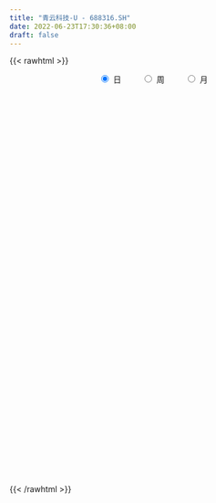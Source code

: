 ```yaml
---
title: "青云科技-U - 688316.SH"
date: 2022-06-23T17:30:36+08:00
draft: false
---
```

{{< rawhtml >}}
    <div style="text-align: center">
        <label style="padding: 1rem;"><input style="margin-right: .5rem" type="radio" name="period" value="D" checked onclick="period_change(this)">日</label>
        <label style="padding: 1rem;"><input style="margin-right: .5rem" type="radio" name="period" value="W" onclick="period_change(this)">周</label>
        <label style="padding: 1rem;"><input style="margin-right: .5rem" type="radio" name="period" value="M" onclick="period_change(this)">月</label>
    </div>
    <div id="chart" style="height: 700px;"></div> 
    <script type="text/javascript">
        const D_v = [80481.49,56565.9,36045.04,22866.08,16552.32,24010.57,13594.01,14622.25,9079.39,10886.36,11552.14,11471.11,5668.87,8391.34,4786.98,9312.57,10249.28,6644.93,3604.74,2574.23,2979.55,2696.77,5656.79,5932.17,4600.55,2957.18,3349.09,2904.74,4833.84,5752.45,3776.85,4452.3,3521.76,3132.43,2434.25,1698.04,3165.18,3163.22,2540.42,3244.18,2633.77,2602.75,2100.12,1697.72,1745.26,1755.23,1901.81,3434.77,9365.15,4650.99,9752.28,25432.29,38686.67,26172.56,27691.05,21089.48,19566.55,11708.7,18165.45,13197.01,7277.99,8652.27,7225.79,9771.0,7236.14,6697.72,9257.57,6257.43,4150.33,4175.42,10069.16,6179.6,4679.37,5948.91,4535.57,3436.94,7391.34,6516.11,3843.47,5529.78,5153.71,2866.72,3901.36,2976.06,3595.24,3131.34,2581.63,3603.25,5247.42,3733.03,3608.02,5706.5,5989.18,6581.43,8321.76,10658.14,20294.79,11093.14,7505.4,5328.59,4448.91,5255.57,5530.83,3950.39,5525.82,3982.31,5989.28,5468.11,3743.92,3030.05,2788.68,4032.16,2943.09,7968.49,16421.57,9484.23,4381.87,3575.03,5144.61,3156.26,3052.05,2417.15,5257.36,4830.65,5305.9,2895.56,3017.3,6060.37,3209.64,2201.84,5418.69,4241.17,3715.77,2678.75,3728.17,1812.35,1569.7,1334.15,1468.96,1351.89,2745.41,2700.85,3338.51,3222.84,8777.38,4712.51,3549.68,2473.99,2535.34,3384.09,8073.88,2248.93,3020.56,2890.59,2895.06,3410.84,2979.42,2024.89,1970.8,3313.97,3222.95,3840.45,5254.77,2274.21,1492.97,2156.2,4485.53,1797.39,2292.66,2776.29,2954.73,2701.21,3252.04,5156.12,2832.21,3229.59,2143.09,3856.14,2376.96,2834.09,2973.09,1427.73,1975.99,2155.24,1682.26,1391.25,1961.15,1810.81,1467.47,8072.16,9552.54,4797.35,2523.99,1622.85,2220.97,1809.25,3194.47,3002.22,2559.7,2425.41,3390.45,2538.8,2517.11,3738.52,4191.98,2432.33,10318.94,10429.53,20791.95,23760.57,21487.79,17605.6,14344.97,7238.54,6841.58,7169.76,4852.88,2081.13,4187.92,5501.61,5524.06,3106.37,3691.12,3283.22,3070.92,7175.59,13906.3,11953.93,6680.25,8500.24,6507.61,4991.65,3617.72,6618.26,4428.87,3571.62,3738.09,4909.66,8368.38,4388.94,3305.83,3054.82,6082.97,6144.12,4104.56,2354.01,2367.86,2471.43,2036.25,3126.05,4928.09,3098.41,2552.11,2883.6,2007.34,1692.0,3255.57,2343.25,3475.03,3446.44,2895.8,2419.58,1801.99,2928.85,2842.61,1623.6,1506.51,1709.7,1947.94,2918.92,2551.34,2297.66,1912.02,2175.77,1638.57,2007.12,1055.23,2056.85,3239.51,2061.19,1732.27,3593.72,1718.61,3409.94,3073.79,2105.18,998.64,2938.02,1233.11,1052.14,2296.85,2012.57,3972.71,3338.93,7399.24,8883.78,5273.82,5165.93,4174.48,3520.1,2028.19,4380.08,4163.4,4358.07,2382.9,2587.01,2519.13,1904.27,2166.16]
const D_histogram = [0.0,0.1735840456,-0.4903712924,-1.179402383,-1.4375473527,-1.3832853369,-1.3747733383,-1.6226311569,-1.6130720839,-1.4734552134,-1.4987884023,-1.6323376927,-1.6040988499,-1.3491105094,-1.0924800253,-0.6721992428,-0.3702328232,-0.2563266763,-0.2025005058,-0.108919338,0.0151328878,0.1696152148,0.3940361609,0.6477161435,0.6669206373,0.658525397,0.7102660842,0.6453961234,0.494688407,0.4373509615,0.3620493787,0.1950093326,0.00622304,-0.0012398477,-0.0229321995,0.0382671949,0.0236816935,0.1646083025,0.2101728833,0.3373267152,0.4367088759,0.4997156334,0.529099355,0.511050006,0.4317812622,0.3741103903,0.3857540129,0.515934225,0.9096072758,1.0864289151,1.9413873869,3.3291371901,4.4650584657,4.8526627204,3.9312875076,3.5058005886,2.4520052463,1.696057132,1.5033426066,0.9217467785,0.307951746,-0.2926363287,-0.553490898,-0.5768984931,-0.5989085016,-0.6755977694,-0.9041670266,-1.2713248586,-1.4281485664,-1.4537882788,-1.7505639448,-1.6878318796,-1.7393570898,-1.8762528157,-1.7099509059,-1.6149780973,-1.2188426663,-1.0424965253,-0.8780376083,-0.6676607519,-0.4239701031,-0.4092472535,-0.4421495277,-0.5538620749,-0.7072146775,-0.7244913617,-0.6475395952,-0.4738801982,-0.5462964424,-0.5892173732,-0.5609186802,-0.3701232457,-0.1561974816,-0.0394643201,0.3211130256,1.4352009325,2.1264425295,2.0967548171,1.7759913269,1.5701810677,1.2732382577,1.044158684,0.7217390796,0.2979984572,-0.1817541175,-0.552349367,-0.9238236945,-1.1804581661,-1.396194606,-1.3803524899,-1.2897979255,-1.1957038369,-1.081815084,-0.6820553193,-0.3018463033,-0.3519949328,-0.3914835945,-0.4028213412,-0.3082101621,-0.2025035811,-0.0610990223,0.0264838568,0.1541764751,0.1046817921,-0.0343691575,-0.1092273602,-0.2258314969,-0.4340878394,-0.5162139774,-0.5763437136,-0.3399758128,-0.3020800164,-0.3407411475,-0.3939509008,-0.3855836644,-0.2935086006,-0.1799282723,-0.0967034349,-0.0723850996,-0.0324912081,0.1287433323,0.2322036064,0.1901146768,0.2378990228,0.5476508031,0.5452637861,0.5662875233,0.5542813433,0.4360612229,0.2271155592,-0.3007609071,-0.5942990284,-0.713367131,-0.7822216983,-0.7472025357,-0.5380818631,-0.2991350443,-0.1037539272,0.083033276,0.3048689915,0.5306049928,0.6181074798,0.8580318901,0.8649756408,0.8805476233,0.7717072082,0.8581447713,0.860742415,0.871234153,0.8898816331,0.8634101511,0.7353266335,0.5862454736,0.5370578057,0.5007817477,0.3393416106,0.147983889,-0.1628361506,-0.4048708692,-0.4331901856,-0.4227259806,-0.3817944988,-0.3792017714,-0.3175858837,-0.2929573702,-0.2219357544,-0.2201413939,-0.2575005926,-0.2709064389,-0.0918418286,-0.1063664346,-0.1614530968,-0.2418984349,-0.2722047296,-0.3109953856,-0.2776949166,-0.2162762858,-0.1023080429,-0.0402778473,-0.0197049273,-0.0472100084,0.0256116947,0.0617139785,0.1027623436,0.1062341791,0.0889205284,0.3145545353,0.5044198109,1.1674754631,1.6621199429,1.7630276354,1.4629745962,0.7893467287,0.227789554,-0.2811921998,-0.4937727836,-0.7233711498,-0.8184869101,-0.7803402975,-0.783333011,-0.8395249249,-0.8954839983,-0.8582542994,-0.7715456635,-0.7063892676,-0.5078518433,0.0298793675,0.1667458355,0.2777377079,0.1975818546,0.1826120486,0.1271815167,0.1051664174,0.1535112608,0.1071405295,0.0201831388,-0.1253531566,-0.1918387645,-0.3924783398,-0.4577450431,-0.4783703357,-0.5422340556,-0.4926834572,-0.4552081701,-0.4019777468,-0.3062850091,-0.2074413005,-0.1285621434,-0.0488075678,-0.0491551178,-0.1117042307,-0.1529088331,-0.2318334239,-0.2525150468,-0.2388604677,-0.2306594256,-0.1185670723,-0.0822569332,-0.0817598656,-0.1373728092,-0.1611083341,-0.2104773278,-0.2039220817,-0.2349455993,-0.1182441563,-0.0283951916,-0.0072472242,-0.0493971035,-0.0925226262,-0.2646142852,-0.430695608,-0.4161195896,-0.4508617706,-0.3030685053,-0.1410961604,0.0286140286,0.1412437818,0.2539901207,0.3258587507,0.3809975636,0.3970027243,0.4869295356,0.5273821765,0.5768987722,0.6709437033,0.7168776716,0.7445691928,0.5911139398,0.5063150834,0.4199767801,0.2992281207,0.2474370526,0.3329157168,0.4130388288,0.6978145965,0.9399050606,0.9502315494,0.9223521486,0.7550134987,0.6241021581,0.4908304044,0.2987673259,0.2464445762,0.2858040351,0.2541926354,0.1919393746,0.0877792736,-0.00611639,-0.0535426815]
const D_fast = [0.0,0.216980057,-0.5695681042,-1.5534497905,-2.1709815984,-2.4625409168,-2.7977222528,-3.4512378606,-3.8449468086,-4.0736937415,-4.4737240309,-5.0153577445,-5.3881436141,-5.470432901,-5.4869224232,-5.2346914515,-5.0252832377,-4.9754587598,-4.9722577158,-4.9059063825,-4.7780709347,-4.581184804,-4.2582548177,-3.8426457993,-3.6567111461,-3.5004750372,-3.2711678289,-3.1746887589,-3.2017243735,-3.1497240786,-3.1345133168,-3.2528010297,-3.4400315623,-3.4478044119,-3.4752298136,-3.4044636204,-3.4131286985,-3.2310500138,-3.1329422123,-2.9214567015,-2.7128973219,-2.5249616561,-2.3633030956,-2.2535899432,-2.2249133714,-2.1890566457,-2.0809745199,-1.8218107516,-1.2007358818,-0.7523070137,0.5879983048,2.8080324056,5.0602182975,6.6609882323,6.7224348965,7.1733981246,6.732604094,6.4006702626,6.5837913889,6.2326322554,5.6958251594,5.0220780026,4.6228507087,4.4552184903,4.2834813564,4.0378926463,3.5832816324,2.8982925858,2.3844317364,1.9953449542,1.2609283021,0.9017023974,0.4153379148,-0.190621015,-0.4518068317,-0.7605785475,-0.669153783,-0.7534317734,-0.8084822585,-0.76502059,-0.627322467,-0.7149114308,-0.8583510869,-1.1085291528,-1.4386854248,-1.6370849494,-1.7220180817,-1.6668287343,-1.8758190891,-2.0660443632,-2.1779753402,-2.0797107172,-1.9048343234,-1.797967242,-1.3571116399,0.1157765002,1.3386287295,1.8331297214,1.956364063,2.1430990706,2.1644658251,2.1964259224,2.0544410879,1.7052000798,1.1800089757,0.6713263844,0.0688961333,-0.4828528797,-1.0476379711,-1.3768839775,-1.6087788945,-1.8136107651,-1.9701757832,-1.7409298483,-1.4361824081,-1.5743297709,-1.7116893312,-1.8237324131,-1.8061737746,-1.7510930889,-1.6249632857,-1.5307594423,-1.3645227053,-1.3878469403,-1.5354901793,-1.637655222,-1.810717233,-2.1274955352,-2.3386751676,-2.5428908322,-2.3915168846,-2.4291410923,-2.5529875103,-2.7046849887,-2.7927136685,-2.7740157548,-2.7054174947,-2.646368516,-2.6401464556,-2.6083753661,-2.4149549926,-2.2534438169,-2.2480040773,-2.1407449756,-1.6940804945,-1.5601515649,-1.397555947,-1.2709917911,-1.2801966058,-1.4323633797,-2.0354300728,-2.4775429512,-2.7749528366,-3.0393628284,-3.1911442997,-3.1165440929,-2.9523810353,-2.7829383999,-2.5753928777,-2.2773399143,-1.9189526648,-1.6769233079,-1.2224909251,-0.9993032642,-0.7635943758,-0.6795079889,-0.3785342329,-0.1607509856,0.0675492907,0.3086671791,0.4980482348,0.5537963756,0.5512765841,0.6363533677,0.7252727466,0.6486680121,0.4943062628,0.1427771855,-0.2004752503,-0.3370921132,-0.4323094033,-0.4868265462,-0.5790342617,-0.5968148449,-0.6454256739,-0.6298879967,-0.6831289847,-0.7848633316,-0.8659957876,-0.7098916345,-0.7510078492,-0.8464577855,-0.9873777323,-1.0857352094,-1.2022747118,-1.238397972,-1.2310484126,-1.1426571805,-1.0906964467,-1.0750497585,-1.1143573417,-1.0351327149,-0.9836019365,-0.9168629855,-0.8868326052,-0.8819161238,-0.577643483,-0.2616732547,0.6932512632,1.6034257287,2.1450903301,2.21078094,1.7344897547,1.2298799684,0.6506001647,0.314576385,-0.0958647687,-0.3956022565,-0.5525407183,-0.7513666845,-1.0174398297,-1.2972699027,-1.4746037786,-1.5807815586,-1.6922224795,-1.6206480161,-1.0754469634,-0.8968940365,-0.7164677372,-0.7472281268,-0.7165449206,-0.7401800734,-0.7359035683,-0.6491809097,-0.6687665087,-0.7506781146,-0.9275526992,-1.0419979982,-1.3407571584,-1.5204601226,-1.6606779991,-1.8601002329,-1.9337204988,-2.0100472542,-2.0573112676,-2.0381897822,-1.9912063987,-1.9444677775,-1.8769150938,-1.8895514232,-1.9800265939,-2.0594584046,-2.1963413514,-2.2801517359,-2.3262122737,-2.375676088,-2.2932255028,-2.277479597,-2.2974224958,-2.3873786417,-2.4513912501,-2.5533795758,-2.59780485,-2.6875647675,-2.6004243635,-2.5176741968,-2.4983380354,-2.5528371906,-2.6190933699,-2.8573386001,-3.1310938249,-3.2205477039,-3.3680053276,-3.2959791886,-3.1692808838,-2.9924171876,-2.844476489,-2.6682326199,-2.5148993023,-2.3645110984,-2.2492552566,-2.0375960614,-1.8652978765,-1.6715565877,-1.4097757308,-1.1846223445,-0.9707885252,-0.9764652932,-0.9346853788,-0.9160294871,-0.9619711162,-0.9519029212,-0.7831953278,-0.5998125086,-0.1405830918,0.3364836375,0.5843680136,0.78707665,0.8084913748,0.8336055737,0.823041421,0.7056701741,0.7149585684,0.8257690361,0.8577057953,0.8434373781,0.7612220955,0.6657973344,0.6049853726]
const D_slow = [0.0,0.0433960114,-0.0791968117,-0.3740474075,-0.7334342456,-1.0792555799,-1.4229489145,-1.8286067037,-2.2318747247,-2.600238528,-2.9749356286,-3.3830200518,-3.7840447642,-4.1213223916,-4.3944423979,-4.5624922086,-4.6550504145,-4.7191320835,-4.76975721,-4.7969870445,-4.7932038225,-4.7508000188,-4.6522909786,-4.4903619427,-4.3236317834,-4.1590004342,-3.9814339131,-3.8200848823,-3.6964127805,-3.5870750401,-3.4965626955,-3.4478103623,-3.4462546023,-3.4465645642,-3.4522976141,-3.4427308153,-3.436810392,-3.3956583163,-3.3431150955,-3.2587834167,-3.1496061978,-3.0246772894,-2.8924024507,-2.7646399492,-2.6566946336,-2.563167036,-2.4667285328,-2.3377449765,-2.1103431576,-1.8387359288,-1.3533890821,-0.5211047846,0.5951598319,1.808325512,2.7911473889,3.667597536,4.2805988476,4.7046131306,5.0804487822,5.3108854769,5.3878734134,5.3147143312,5.1763416067,5.0321169834,4.882389858,4.7134904157,4.487448659,4.1696174444,3.8125803028,3.4491332331,3.0114922469,2.589534277,2.1546950045,1.6856318006,1.2581440742,0.8543995498,0.5496888833,0.2890647519,0.0695553498,-0.0973598381,-0.2033523639,-0.3056641773,-0.4162015592,-0.5546670779,-0.7314707473,-0.9125935877,-1.0744784865,-1.1929485361,-1.3295226467,-1.47682699,-1.61705666,-1.7095874715,-1.7486368418,-1.7585029219,-1.6782246655,-1.3194244323,-0.7878138,-0.2636250957,0.180372736,0.572918003,0.8912275674,1.1522672384,1.3327020083,1.4072016226,1.3617630932,1.2236757515,0.9927198278,0.6976052863,0.3485566348,0.0034685124,-0.318980969,-0.6179069282,-0.8883606992,-1.058874529,-1.1343361048,-1.222334838,-1.3202057367,-1.420911072,-1.4979636125,-1.5485895078,-1.5638642634,-1.5572432992,-1.5186991804,-1.4925287324,-1.5011210217,-1.5284278618,-1.584885736,-1.6934076959,-1.8224611902,-1.9665471186,-2.0515410718,-2.1270610759,-2.2122463628,-2.310734088,-2.4071300041,-2.4805071542,-2.5254892223,-2.549665081,-2.567761356,-2.575884158,-2.5436983249,-2.4856474233,-2.4381187541,-2.3786439984,-2.2417312976,-2.1054153511,-1.9638434703,-1.8252731344,-1.7162578287,-1.6594789389,-1.7346691657,-1.8832439228,-2.0615857056,-2.2571411301,-2.4439417641,-2.5784622298,-2.6532459909,-2.6791844727,-2.6584261537,-2.5822089058,-2.4495576576,-2.2950307877,-2.0805228152,-1.864278905,-1.6441419991,-1.4512151971,-1.2366790043,-1.0214934005,-0.8036848623,-0.581214454,-0.3653619162,-0.1815302579,-0.0349688895,0.099295562,0.2244909989,0.3093264015,0.3463223738,0.3056133361,0.2043956188,0.0960980724,-0.0095834227,-0.1050320474,-0.1998324903,-0.2792289612,-0.3524683037,-0.4079522423,-0.4629875908,-0.527362739,-0.5950893487,-0.6180498058,-0.6446414145,-0.6850046887,-0.7454792974,-0.8135304798,-0.8912793262,-0.9607030554,-1.0147721268,-1.0403491376,-1.0504185994,-1.0553448312,-1.0671473333,-1.0607444096,-1.045315915,-1.0196253291,-0.9930667843,-0.9708366522,-0.8921980184,-0.7660930656,-0.4742241999,-0.0586942142,0.3820626947,0.7478063437,0.9451430259,1.0020904144,0.9317923645,0.8083491686,0.6275063811,0.4228846536,0.2277995792,0.0319663265,-0.1779149048,-0.4017859043,-0.6163494792,-0.8092358951,-0.985833212,-1.1127961728,-1.1053263309,-1.063639872,-0.9942054451,-0.9448099814,-0.8991569693,-0.8673615901,-0.8410699857,-0.8026921705,-0.7759070382,-0.7708612535,-0.8021995426,-0.8501592337,-0.9482788187,-1.0627150794,-1.1823076634,-1.3178661773,-1.4410370416,-1.5548390841,-1.6553335208,-1.7319047731,-1.7837650982,-1.8159056341,-1.828107526,-1.8403963055,-1.8683223631,-1.9065495714,-1.9645079274,-2.0276366891,-2.087351806,-2.1450166624,-2.1746584305,-2.1952226638,-2.2156626302,-2.2500058325,-2.290282916,-2.342902248,-2.3938827684,-2.4526191682,-2.4821802073,-2.4892790052,-2.4910908112,-2.5034400871,-2.5265707436,-2.5927243149,-2.7003982169,-2.8044281143,-2.917143557,-2.9929106833,-3.0281847234,-3.0210312162,-2.9857202708,-2.9222227406,-2.8407580529,-2.745508662,-2.646257981,-2.5245255971,-2.3926800529,-2.2484553599,-2.0807194341,-1.9015000162,-1.715357718,-1.567579233,-1.4410004622,-1.3360062671,-1.261199237,-1.1993399738,-1.1161110446,-1.0128513374,-0.8383976883,-0.6034214231,-0.3658635358,-0.1352754986,0.053477876,0.2095034156,0.3322110167,0.4069028482,0.4685139922,0.539965001,0.6035131598,0.6514980035,0.6734428219,0.6719137244,0.658528054]
const D_data = [['2021-03-16', 76.0, 82.13, 76.0, 98.0],['2021-03-17', 76.5, 84.85, 75.79, 88.5],['2021-03-18', 83.4, 72.89, 72.23, 83.96],['2021-03-19', 70.01, 68.2, 68.08, 72.59],['2021-03-22', 68.99, 69.9, 68.0, 71.8],['2021-03-23', 69.33, 72.0, 66.0, 74.0],['2021-03-24', 69.9, 70.31, 69.18, 74.6],['2021-03-25', 69.66, 65.01, 65.01, 71.65],['2021-03-26', 64.88, 66.0, 63.71, 67.4],['2021-03-29', 65.8, 66.45, 65.03, 68.8],['2021-03-30', 66.0, 63.1, 63.01, 66.94],['2021-03-31', 63.5, 59.6, 59.56, 63.73],['2021-04-01', 59.6, 59.53, 59.08, 60.37],['2021-04-02', 59.28, 61.39, 59.08, 62.28],['2021-04-06', 61.7, 61.21, 60.5, 62.78],['2021-04-07', 61.91, 63.75, 59.76, 65.0],['2021-04-08', 63.18, 63.15, 63.0, 66.66],['2021-04-09', 63.1, 61.0, 60.8, 63.14],['2021-04-12', 61.4, 59.84, 59.55, 61.75],['2021-04-13', 59.18, 59.93, 59.18, 60.64],['2021-04-14', 59.91, 60.18, 59.41, 60.69],['2021-04-15', 59.33, 60.71, 59.33, 60.89],['2021-04-16', 60.26, 62.17, 59.59, 62.56],['2021-04-19', 62.15, 63.6, 61.4, 64.63],['2021-04-20', 63.5, 61.3, 61.3, 64.28],['2021-04-21', 61.31, 60.91, 60.31, 62.29],['2021-04-22', 60.4, 61.75, 60.33, 62.56],['2021-04-23', 61.2, 60.24, 60.2, 62.0],['2021-04-26', 60.28, 58.5, 58.05, 60.59],['2021-04-27', 58.05, 58.96, 55.88, 59.2],['2021-04-28', 60.6, 58.19, 57.65, 60.64],['2021-04-29', 57.98, 56.11, 56.0, 57.98],['2021-04-30', 56.49, 54.46, 54.21, 56.49],['2021-05-06', 55.1, 55.71, 54.05, 55.75],['2021-05-07', 55.79, 54.95, 54.7, 56.01],['2021-05-10', 54.55, 55.61, 54.5, 55.9],['2021-05-11', 55.35, 54.32, 53.0, 55.43],['2021-05-12', 54.38, 56.2, 53.16, 56.89],['2021-05-13', 55.8, 55.18, 55.0, 56.17],['2021-05-14', 55.59, 56.42, 55.59, 57.16],['2021-05-17', 56.42, 56.54, 56.0, 57.1],['2021-05-18', 56.03, 56.46, 55.16, 57.5],['2021-05-19', 56.0, 56.28, 55.15, 56.97],['2021-05-20', 56.3, 55.73, 55.6, 56.65],['2021-05-21', 55.88, 54.69, 54.59, 55.88],['2021-05-24', 54.5, 54.54, 54.3, 55.07],['2021-05-25', 54.57, 55.23, 54.36, 55.45],['2021-05-26', 55.0, 57.12, 55.0, 57.59],['2021-05-27', 57.4, 62.1, 57.2, 62.8],['2021-05-28', 62.01, 61.45, 60.06, 62.46],['2021-05-31', 64.0, 73.74, 63.85, 73.74],['2021-06-01', 87.8, 88.49, 78.4, 88.49],['2021-06-02', 90.0, 95.32, 88.49, 106.19],['2021-06-03', 93.11, 93.99, 89.2, 98.0],['2021-06-04', 92.29, 79.99, 78.1, 94.28],['2021-06-07', 81.03, 86.0, 77.14, 87.84],['2021-06-08', 86.0, 77.07, 76.1, 86.58],['2021-06-09', 77.29, 78.2, 76.23, 80.8],['2021-06-10', 77.5, 84.67, 76.8, 85.67],['2021-06-11', 85.0, 79.41, 78.1, 85.85],['2021-06-15', 79.5, 77.02, 76.3, 80.49],['2021-06-16', 77.47, 74.66, 73.08, 80.1],['2021-06-17', 74.3, 76.99, 73.2, 78.76],['2021-06-18', 78.0, 79.47, 76.16, 82.86],['2021-06-21', 79.1, 79.6, 76.29, 80.99],['2021-06-22', 80.0, 78.82, 76.79, 81.26],['2021-06-23', 78.82, 76.11, 74.03, 79.99],['2021-06-24', 76.12, 72.5, 72.5, 77.49],['2021-06-25', 72.47, 73.2, 72.01, 73.88],['2021-06-28', 73.19, 73.71, 71.35, 73.91],['2021-06-29', 73.71, 68.61, 68.12, 73.83],['2021-06-30', 68.88, 71.5, 68.87, 71.8],['2021-07-01', 72.58, 69.06, 68.21, 72.58],['2021-07-02', 67.99, 66.3, 65.79, 68.51],['2021-07-05', 66.68, 68.95, 66.49, 69.45],['2021-07-06', 68.3, 67.58, 66.66, 68.95],['2021-07-07', 69.78, 71.65, 67.62, 72.7],['2021-07-08', 73.72, 69.6, 68.5, 74.0],['2021-07-09', 69.55, 69.63, 67.32, 70.7],['2021-07-12', 70.99, 70.6, 69.99, 72.75],['2021-07-13', 70.58, 71.79, 70.55, 74.03],['2021-07-14', 72.3, 69.25, 69.1, 72.5],['2021-07-15', 69.0, 68.21, 67.01, 70.42],['2021-07-16', 68.98, 66.36, 66.26, 69.19],['2021-07-19', 66.34, 64.52, 63.88, 66.34],['2021-07-20', 64.89, 65.07, 63.53, 66.49],['2021-07-21', 64.96, 65.72, 64.53, 66.58],['2021-07-22', 65.72, 67.0, 64.15, 67.45],['2021-07-23', 68.19, 63.6, 63.0, 68.19],['2021-07-26', 63.86, 63.0, 60.35, 63.86],['2021-07-27', 63.07, 63.17, 62.51, 65.16],['2021-07-28', 64.48, 65.19, 64.1, 68.0],['2021-07-29', 64.97, 66.12, 64.3, 67.88],['2021-07-30', 67.0, 65.47, 63.03, 67.0],['2021-08-02', 66.74, 69.69, 65.47, 70.8],['2021-08-03', 71.91, 83.63, 70.0, 83.63],['2021-08-04', 87.0, 84.51, 80.52, 89.71],['2021-08-05', 86.93, 78.89, 77.0, 86.93],['2021-08-06', 78.5, 75.84, 74.0, 78.5],['2021-08-09', 75.0, 77.25, 74.36, 78.93],['2021-08-10', 76.99, 75.99, 75.1, 78.0],['2021-08-11', 76.0, 76.49, 72.18, 76.49],['2021-08-12', 76.18, 74.71, 73.61, 77.98],['2021-08-13', 74.73, 72.02, 71.49, 75.81],['2021-08-16', 72.95, 69.11, 68.19, 72.95],['2021-08-17', 68.5, 68.06, 67.0, 70.4],['2021-08-18', 66.01, 65.6, 64.53, 67.97],['2021-08-19', 65.98, 64.61, 63.65, 67.87],['2021-08-20', 64.61, 62.88, 62.61, 64.99],['2021-08-23', 63.05, 64.15, 63.05, 65.15],['2021-08-24', 63.27, 64.28, 63.27, 64.87],['2021-08-25', 65.48, 63.76, 62.1, 65.6],['2021-08-26', 62.65, 63.55, 62.0, 64.5],['2021-08-27', 63.16, 67.68, 63.03, 69.1],['2021-08-30', 71.0, 69.0, 68.1, 81.18],['2021-08-31', 71.5, 64.07, 63.9, 71.5],['2021-09-01', 63.05, 63.48, 63.05, 65.08],['2021-09-02', 63.99, 63.18, 62.35, 63.99],['2021-09-03', 63.49, 64.24, 63.03, 66.66],['2021-09-06', 63.92, 64.5, 63.52, 65.95],['2021-09-07', 63.66, 65.29, 63.51, 65.94],['2021-09-08', 64.5, 65.0, 64.24, 65.53],['2021-09-09', 64.92, 65.94, 63.19, 66.6],['2021-09-10', 66.33, 63.82, 63.5, 66.33],['2021-09-13', 63.55, 62.0, 61.4, 63.95],['2021-09-14', 62.33, 61.95, 61.69, 63.18],['2021-09-15', 61.8, 60.55, 60.0, 61.98],['2021-09-16', 59.81, 58.02, 58.0, 61.5],['2021-09-17', 58.02, 58.18, 57.0, 59.0],['2021-09-22', 57.74, 57.36, 57.0, 58.61],['2021-09-23', 57.7, 60.9, 57.35, 62.4],['2021-09-24', 61.96, 58.6, 58.41, 61.96],['2021-09-27', 59.01, 57.07, 56.54, 60.31],['2021-09-28', 57.18, 56.02, 55.3, 57.18],['2021-09-29', 55.99, 56.02, 55.01, 58.0],['2021-09-30', 55.59, 56.72, 55.59, 56.72],['2021-10-08', 57.44, 57.0, 55.96, 57.72],['2021-10-11', 57.6, 56.68, 56.55, 57.6],['2021-10-12', 57.33, 55.8, 55.5, 57.33],['2021-10-13', 56.46, 55.76, 55.06, 56.46],['2021-10-14', 55.88, 57.5, 55.15, 58.71],['2021-10-15', 57.3, 57.28, 56.29, 58.21],['2021-10-18', 57.01, 55.44, 55.4, 57.4],['2021-10-19', 56.09, 56.41, 55.99, 57.47],['2021-10-20', 59.0, 60.65, 58.1, 61.89],['2021-10-21', 60.0, 57.7, 57.6, 60.0],['2021-10-22', 57.63, 58.2, 57.05, 59.3],['2021-10-25', 58.2, 57.99, 57.3, 58.66],['2021-10-26', 58.3, 56.45, 56.06, 58.3],['2021-10-27', 56.0, 54.45, 54.01, 56.85],['2021-10-28', 53.0, 48.18, 47.74, 53.11],['2021-10-29', 48.2, 48.27, 47.8, 48.9],['2021-11-01', 49.35, 48.53, 47.3, 49.7],['2021-11-02', 49.03, 47.74, 47.52, 49.91],['2021-11-03', 48.13, 48.0, 47.51, 48.64],['2021-11-04', 48.64, 49.97, 48.63, 50.59],['2021-11-05', 50.05, 50.85, 49.88, 51.37],['2021-11-08', 50.38, 50.94, 49.43, 51.0],['2021-11-09', 50.66, 51.48, 50.66, 52.09],['2021-11-10', 51.35, 52.81, 51.35, 52.95],['2021-11-11', 52.78, 54.05, 52.0, 54.69],['2021-11-12', 55.0, 53.29, 53.0, 55.77],['2021-11-15', 53.32, 56.37, 53.31, 57.27],['2021-11-16', 56.65, 54.53, 54.33, 56.65],['2021-11-17', 55.17, 55.15, 54.47, 55.89],['2021-11-18', 54.5, 53.78, 53.71, 56.0],['2021-11-19', 53.78, 56.63, 53.38, 57.58],['2021-11-22', 56.84, 56.35, 55.22, 56.84],['2021-11-23', 56.25, 57.05, 56.0, 58.32],['2021-11-24', 56.86, 57.84, 56.1, 58.5],['2021-11-25', 59.56, 57.89, 57.33, 59.56],['2021-11-26', 58.49, 56.8, 56.3, 58.49],['2021-11-29', 55.01, 56.3, 53.12, 56.77],['2021-11-30', 56.06, 57.47, 56.06, 59.33],['2021-12-01', 58.14, 57.84, 57.4, 60.79],['2021-12-02', 57.71, 56.11, 55.8, 58.3],['2021-12-03', 55.05, 55.02, 55.0, 57.07],['2021-12-06', 55.98, 52.2, 52.11, 55.98],['2021-12-07', 52.98, 51.37, 51.03, 53.42],['2021-12-08', 52.0, 53.0, 51.11, 53.01],['2021-12-09', 52.99, 53.1, 52.01, 53.55],['2021-12-10', 53.09, 53.29, 52.39, 53.29],['2021-12-13', 53.3, 52.6, 52.08, 53.98],['2021-12-14', 52.6, 53.2, 52.29, 53.85],['2021-12-15', 53.5, 52.68, 52.38, 53.66],['2021-12-16', 52.98, 53.26, 52.45, 53.5],['2021-12-17', 53.3, 52.35, 52.0, 53.3],['2021-12-20', 52.8, 51.5, 51.05, 53.4],['2021-12-21', 51.99, 51.37, 51.34, 52.06],['2021-12-22', 51.55, 54.0, 51.4, 59.5],['2021-12-23', 53.99, 51.85, 51.29, 56.39],['2021-12-24', 51.01, 50.95, 50.2, 52.17],['2021-12-27', 51.49, 50.0, 49.91, 51.5],['2021-12-28', 49.91, 50.01, 49.64, 51.0],['2021-12-29', 50.01, 49.36, 49.18, 50.26],['2021-12-30', 49.45, 49.88, 49.16, 50.56],['2021-12-31', 49.92, 50.15, 49.68, 50.76],['2022-01-04', 50.4, 51.01, 50.12, 51.79],['2022-01-05', 51.25, 50.63, 50.2, 52.28],['2022-01-06', 50.31, 50.16, 49.9, 50.75],['2022-01-07', 50.45, 49.36, 49.31, 51.99],['2022-01-10', 49.87, 50.58, 48.23, 51.29],['2022-01-11', 50.65, 50.3, 49.9, 51.57],['2022-01-12', 50.48, 50.49, 49.98, 51.84],['2022-01-13', 51.19, 50.08, 49.7, 51.36],['2022-01-14', 50.08, 49.72, 49.51, 50.44],['2022-01-17', 50.0, 53.36, 49.85, 54.28],['2022-01-18', 55.0, 54.25, 53.0, 56.86],['2022-01-19', 54.25, 63.08, 53.52, 64.6],['2022-01-20', 62.9, 65.21, 57.6, 66.98],['2022-01-21', 64.01, 63.29, 62.47, 70.8],['2022-01-24', 61.35, 59.1, 57.2, 66.8],['2022-01-25', 59.67, 52.8, 52.8, 59.67],['2022-01-26', 51.26, 51.4, 50.89, 53.54],['2022-01-27', 51.05, 49.27, 49.16, 51.48],['2022-01-28', 49.97, 50.84, 49.61, 51.66],['2022-02-07', 52.02, 49.04, 48.87, 52.02],['2022-02-08', 49.28, 49.3, 48.5, 49.69],['2022-02-09', 49.39, 50.22, 49.02, 50.9],['2022-02-10', 50.22, 49.19, 49.03, 50.5],['2022-02-11', 49.49, 47.7, 47.35, 49.99],['2022-02-14', 47.01, 46.66, 46.6, 47.96],['2022-02-15', 46.87, 47.0, 46.02, 47.41],['2022-02-16', 47.37, 47.2, 47.02, 47.87],['2022-02-17', 47.39, 46.62, 46.6, 47.8],['2022-02-18', 46.99, 48.37, 46.99, 49.58],['2022-02-21', 50.18, 54.27, 50.0, 55.66],['2022-02-22', 53.25, 51.0, 50.03, 53.4],['2022-02-23', 50.98, 51.38, 49.81, 51.51],['2022-02-24', 50.99, 49.12, 48.01, 51.29],['2022-02-25', 49.98, 49.7, 49.39, 51.17],['2022-02-28', 48.49, 49.0, 47.26, 49.35],['2022-03-01', 48.99, 49.18, 48.5, 49.5],['2022-03-02', 49.19, 50.12, 48.73, 51.42],['2022-03-03', 50.2, 48.93, 48.88, 50.84],['2022-03-04', 48.33, 48.0, 47.6, 48.89],['2022-03-07', 48.0, 46.48, 46.14, 48.0],['2022-03-08', 47.44, 46.65, 46.15, 47.87],['2022-03-09', 46.35, 43.88, 42.23, 46.66],['2022-03-10', 45.26, 44.37, 43.76, 45.92],['2022-03-11', 43.55, 44.16, 42.64, 45.19],['2022-03-14', 44.2, 42.8, 42.66, 44.2],['2022-03-15', 42.5, 43.57, 41.34, 44.2],['2022-03-16', 44.41, 43.06, 42.3, 44.41],['2022-03-17', 43.0, 42.93, 42.84, 44.25],['2022-03-18', 42.52, 43.34, 42.0, 43.55],['2022-03-21', 43.41, 43.45, 42.8, 44.27],['2022-03-22', 43.88, 43.29, 42.31, 43.88],['2022-03-23', 43.16, 43.4, 42.7, 43.79],['2022-03-24', 43.41, 42.31, 42.31, 43.41],['2022-03-25', 42.44, 41.03, 40.9, 43.0],['2022-03-28', 40.97, 40.64, 39.12, 41.12],['2022-03-29', 40.77, 39.41, 39.4, 40.94],['2022-03-30', 40.02, 39.39, 38.88, 40.02],['2022-03-31', 39.28, 39.31, 39.14, 39.88],['2022-04-01', 39.22, 38.81, 38.54, 39.22],['2022-04-06', 38.8, 39.99, 38.8, 41.48],['2022-04-07', 40.02, 39.05, 38.9, 40.67],['2022-04-08', 39.1, 38.32, 37.6, 39.1],['2022-04-11', 37.66, 37.06, 36.61, 37.66],['2022-04-12', 37.08, 36.8, 36.0, 37.08],['2022-04-13', 36.8, 35.8, 35.66, 36.87],['2022-04-14', 35.95, 35.88, 35.49, 36.33],['2022-04-15', 35.7, 34.82, 34.48, 35.7],['2022-04-18', 34.5, 36.41, 34.1, 38.05],['2022-04-19', 36.41, 36.22, 35.91, 36.99],['2022-04-20', 36.24, 35.29, 35.2, 37.03],['2022-04-21', 35.07, 34.06, 33.41, 35.55],['2022-04-22', 33.99, 33.4, 33.4, 34.37],['2022-04-25', 33.4, 30.69, 30.39, 33.4],['2022-04-26', 32.0, 29.19, 29.14, 32.02],['2022-04-27', 28.0, 30.31, 28.0, 30.5],['2022-04-28', 30.15, 28.88, 28.88, 30.93],['2022-04-29', 29.0, 30.75, 28.9, 31.73],['2022-05-05', 30.92, 31.16, 30.12, 31.49],['2022-05-06', 30.03, 31.68, 30.01, 32.48],['2022-05-09', 31.5, 31.37, 31.03, 31.95],['2022-05-10', 31.47, 31.72, 30.6, 32.47],['2022-05-11', 32.5, 31.53, 31.25, 33.45],['2022-05-12', 31.76, 31.55, 31.1, 32.02],['2022-05-13', 31.42, 31.18, 30.81, 31.95],['2022-05-16', 31.85, 32.38, 31.35, 33.24],['2022-05-17', 32.3, 32.17, 31.5, 33.0],['2022-05-18', 32.54, 32.64, 32.3, 33.4],['2022-05-19', 32.1, 33.78, 31.74, 34.37],['2022-05-20', 33.73, 33.83, 33.24, 34.25],['2022-05-23', 34.1, 34.13, 33.66, 34.6],['2022-05-24', 34.13, 31.82, 31.82, 34.14],['2022-05-25', 32.31, 32.26, 31.81, 32.45],['2022-05-26', 32.0, 31.95, 31.21, 32.49],['2022-05-27', 31.95, 31.06, 30.99, 32.8],['2022-05-30', 31.01, 31.5, 30.63, 32.65],['2022-05-31', 31.7, 33.38, 31.0, 34.34],['2022-06-01', 33.73, 33.91, 33.42, 34.56],['2022-06-02', 34.08, 37.78, 33.39, 38.27],['2022-06-06', 37.78, 39.23, 37.16, 41.74],['2022-06-07', 38.63, 37.7, 37.5, 38.82],['2022-06-08', 37.13, 37.89, 37.13, 39.88],['2022-06-09', 37.51, 36.28, 36.03, 37.51],['2022-06-10', 35.92, 36.5, 35.92, 37.5],['2022-06-13', 36.3, 36.24, 35.7, 36.94],['2022-06-14', 36.36, 34.99, 34.0, 36.36],['2022-06-15', 35.89, 36.36, 35.01, 37.9],['2022-06-16', 36.38, 37.76, 36.0, 38.28],['2022-06-17', 37.32, 37.19, 36.85, 38.25],['2022-06-20', 37.69, 36.82, 36.11, 37.7],['2022-06-21', 36.36, 36.05, 35.68, 36.75],['2022-06-22', 36.13, 35.77, 35.61, 36.88],['2022-06-23', 36.35, 36.04, 35.16, 36.58]]
const W_v = [195958.51,77858.54,47969.82,30993.76,17512.08,19743.73,22337.2,5566.68,13811.04,10779.62,21107.95,127734.85,83727.19,32927.05,33599.19,31052.46,25723.43,20427.63,18158.88,25618.16,57873.23,24514.29,24709.44,20762.47,39007.31,18713.47,20488.77,11861.7,11935.04,1569.7,9601.26,23600.92,18716.23,15196.47,14373.06,15663.68,12522.28,16613.05,13468.01,9165.89,25700.33,11371.53,11377.78,15418.74,86788.78,53200.45,22147.6,20327.22,47548.33,23228.12,24710.9,21740.48,14929.68,12233.46,9073.85,13492.66,9630.36,11855.71,3645.69,10145.05,13901.24,8518.76,16723.45,27018.11,17312.64,9176.57]
const W_histogram = [0.0,-0.1403988604,-0.5149176387,-0.7460612098,-0.7739670708,-0.8690953315,-1.245087671,-1.3744354753,-1.2767367106,-1.2431576688,-0.7068825223,0.8697435824,1.7936161134,2.2966797166,2.1004166012,1.4311250812,1.150026766,0.7031583443,0.2067583809,0.0003396525,0.5289457233,0.583762471,-0.002096819,-0.0691847127,-0.3332997512,-0.5135732379,-0.963803898,-1.1707049025,-1.3583578539,-1.3831672946,-1.3014565076,-1.1134547326,-1.558571053,-1.575268524,-1.3279101684,-0.8675511966,-0.4981450128,-0.3284202283,-0.2888097106,-0.2817545333,-0.3241882065,-0.3563866004,-0.3790313727,-0.3202468411,0.6302556647,0.4278707166,0.1066548472,-0.0293010637,0.0001738529,-0.0615754341,-0.3136947426,-0.4784734634,-0.6738686043,-0.8709311153,-0.9463187727,-1.1314253596,-1.2402785647,-1.3713002434,-1.2777556117,-1.1367079273,-0.769663774,-0.6243479918,-0.0185723055,0.3335559852,0.6332044116,0.7653837077]
const W_fast = [0.0,-0.1754985755,-0.6787467634,-1.096405637,-1.3178032657,-1.6302053593,-2.3174696165,-2.7904262897,-3.0119117027,-3.289122078,-2.9295675621,-1.1355055618,0.2367709976,1.3140045299,1.6428455648,1.3313353151,1.3377436914,1.0666648558,0.6219544877,0.4156206723,1.076463174,1.2772205394,0.6908370447,0.6064529728,0.2590129965,-0.0496537997,-0.7408354343,-1.2404126644,-1.7676550793,-2.1382563437,-2.3819096836,-2.4722715917,-3.3070306754,-3.7175452774,-3.8021644638,-3.5586932912,-3.3138233607,-3.2262036332,-3.2587955432,-3.3221789992,-3.4456597241,-3.566954768,-3.6843573835,-3.7056345621,-2.5975681402,-2.6929854091,-2.9875375667,-3.1308187436,-3.1013003637,-3.1784435092,-3.5089865034,-3.7933835901,-4.157245882,-4.5720411718,-4.8840085224,-5.3519714491,-5.7708942955,-6.244741035,-6.4706353063,-6.6137646037,-6.4391363939,-6.4499076096,-5.8487749996,-5.4132577126,-4.9553081833,-4.6317829603]
const W_slow = [0.0,-0.0350997151,-0.1638291248,-0.3503444272,-0.5438361949,-0.7611100278,-1.0723819455,-1.4159908144,-1.735174992,-2.0459644092,-2.2226850398,-2.0052491442,-1.5568451158,-0.9826751867,-0.4575710364,-0.0997897661,0.1877169254,0.3635065115,0.4151961067,0.4152810198,0.5475174507,0.6934580684,0.6929338637,0.6756376855,0.5923127477,0.4639194382,0.2229684637,-0.0697077619,-0.4092972254,-0.755089049,-1.080453176,-1.3588168591,-1.7484596224,-2.1422767534,-2.4742542955,-2.6911420946,-2.8156783478,-2.8977834049,-2.9699858325,-3.0404244659,-3.1214715175,-3.2105681676,-3.3053260108,-3.3853877211,-3.2278238049,-3.1208561257,-3.0941924139,-3.1015176798,-3.1014742166,-3.1168680751,-3.1952917608,-3.3149101266,-3.4833772777,-3.7011100565,-3.9376897497,-4.2205460896,-4.5306157308,-4.8734407916,-5.1928796945,-5.4770566764,-5.6694726199,-5.8255596178,-5.8302026942,-5.7468136979,-5.588512595,-5.397166668]
const W_data = [['2021-03-19', 76.0, 68.2, 68.08, 98.0],['2021-03-26', 68.99, 66.0, 63.71, 74.6],['2021-04-02', 65.8, 61.39, 59.08, 68.8],['2021-04-09', 61.7, 61.0, 59.76, 66.66],['2021-04-16', 61.4, 62.17, 59.18, 62.56],['2021-04-23', 62.15, 60.24, 60.2, 64.63],['2021-04-30', 60.28, 54.46, 54.21, 60.64],['2021-05-07', 55.1, 54.95, 54.05, 56.01],['2021-05-14', 54.55, 56.42, 53.0, 57.16],['2021-05-21', 56.42, 54.69, 54.59, 57.5],['2021-05-28', 54.5, 61.45, 54.3, 62.8],['2021-06-04', 64.0, 79.99, 63.85, 106.19],['2021-06-11', 81.03, 79.41, 76.1, 87.84],['2021-06-18', 79.5, 79.47, 73.08, 82.86],['2021-06-25', 79.1, 73.2, 72.01, 81.26],['2021-07-02', 73.19, 66.3, 65.79, 73.91],['2021-07-09', 66.68, 69.63, 66.49, 74.0],['2021-07-16', 70.99, 66.36, 66.26, 74.03],['2021-07-23', 66.34, 63.6, 63.0, 68.19],['2021-07-30', 63.86, 65.47, 60.35, 68.0],['2021-08-06', 66.74, 75.84, 65.47, 89.71],['2021-08-13', 75.0, 72.02, 71.49, 78.93],['2021-08-20', 72.95, 62.88, 62.61, 72.95],['2021-08-27', 63.05, 67.68, 62.0, 69.1],['2021-09-03', 71.0, 64.24, 62.35, 81.18],['2021-09-10', 63.92, 63.82, 63.19, 66.6],['2021-09-17', 63.55, 58.18, 57.0, 63.95],['2021-09-24', 57.74, 58.6, 57.0, 62.4],['2021-09-30', 59.01, 56.72, 55.01, 60.31],['2021-10-08', 57.44, 57.0, 55.96, 57.72],['2021-10-15', 57.6, 57.28, 55.06, 58.71],['2021-10-22', 57.01, 58.2, 55.4, 61.89],['2021-10-29', 58.2, 48.27, 47.74, 58.66],['2021-11-05', 49.35, 50.85, 47.3, 51.37],['2021-11-12', 50.38, 53.29, 49.43, 55.77],['2021-11-19', 53.32, 56.63, 53.31, 57.58],['2021-11-26', 56.84, 56.8, 55.22, 59.56],['2021-12-03', 55.01, 55.02, 53.12, 60.79],['2021-12-10', 55.98, 53.29, 51.03, 55.98],['2021-12-17', 53.3, 52.35, 52.0, 53.98],['2021-12-24', 52.8, 50.95, 50.2, 59.5],['2021-12-31', 51.49, 50.15, 49.16, 51.5],['2022-01-07', 50.4, 49.36, 49.31, 52.28],['2022-01-14', 49.87, 49.72, 48.23, 51.84],['2022-01-21', 50.0, 63.29, 49.85, 70.8],['2022-01-28', 61.35, 50.84, 49.16, 66.8],['2022-02-11', 52.02, 47.7, 47.35, 52.02],['2022-02-18', 47.01, 48.37, 46.02, 49.58],['2022-02-25', 50.18, 49.7, 48.01, 55.66],['2022-03-04', 48.49, 48.0, 47.26, 51.42],['2022-03-11', 48.0, 44.16, 42.23, 48.0],['2022-03-18', 44.2, 43.34, 41.34, 44.41],['2022-03-25', 43.41, 41.03, 40.9, 44.27],['2022-04-01', 40.97, 38.81, 38.54, 41.12],['2022-04-08', 38.8, 38.32, 37.6, 41.48],['2022-04-15', 37.66, 34.82, 34.48, 37.66],['2022-04-22', 34.5, 33.4, 33.4, 38.05],['2022-04-29', 33.4, 30.75, 28.0, 33.4],['2022-05-06', 30.92, 31.68, 30.01, 32.48],['2022-05-13', 31.5, 31.18, 30.6, 33.45],['2022-05-20', 31.85, 33.83, 31.35, 34.37],['2022-05-27', 34.1, 31.06, 30.99, 34.6],['2022-06-02', 31.01, 37.78, 30.63, 38.27],['2022-06-10', 37.78, 36.5, 35.92, 41.74],['2022-06-17', 36.3, 37.19, 34.0, 38.28],['2022-06-24', 37.69, 36.04, 35.16, 37.7]]
const M_v = [307726.66,104646.98,61017.57,288660.18,100556.38,153765.23,76100.49,53488.11,66163.65,67910.65,166785.75,95014.8,90158.99,45744.58,42196.02,64245.49]
const M_histogram = [0.0,-0.328022792,0.7147265623,1.1870015657,1.0323824992,0.7860665366,0.1136823213,-0.8609642639,-0.8456263842,-1.2629299109,-1.4154709889,-1.5523001829,-2.1695393148,-2.9784746143,-3.1442474286,-2.8891274666]
const M_fast = [0.0,-0.41002849,0.8114025048,1.5804278996,1.683904458,1.6341051295,0.9901414946,-0.1997461566,-0.395814873,-1.1288508773,-1.6352597026,-2.1601639424,-3.3197879029,-4.8733418561,-5.8251765275,-6.2923384322]
const M_slow = [0.0,-0.082005698,0.0966759426,0.393426334,0.6515219588,0.8480385929,0.8764591733,0.6612181073,0.4498115112,0.1340790335,-0.2197887137,-0.6078637595,-1.1502485882,-1.8948672417,-2.6809290989,-3.4032109655]
const M_data = [['2021-03-31', 76.0, 59.6, 59.56, 98.0],['2021-04-30', 59.6, 54.46, 54.21, 66.66],['2021-05-31', 55.1, 73.74, 53.0, 73.74],['2021-06-30', 87.8, 71.5, 68.12, 106.19],['2021-07-30', 72.58, 65.47, 60.35, 74.03],['2021-08-31', 66.74, 64.07, 62.0, 89.71],['2021-09-30', 63.05, 56.72, 55.01, 66.66],['2021-10-29', 57.44, 48.27, 47.74, 61.89],['2021-11-30', 49.35, 57.47, 47.3, 59.56],['2021-12-31', 58.14, 50.15, 49.16, 60.79],['2022-01-28', 50.4, 50.84, 48.23, 70.8],['2022-02-28', 52.02, 49.0, 46.02, 55.66],['2022-03-31', 48.99, 39.31, 38.88, 51.42],['2022-04-29', 39.22, 30.75, 28.0, 41.48],['2022-05-31', 30.92, 33.38, 30.01, 34.6],['2022-06-30', 33.73, 36.04, 33.39, 41.74]]
        const D_a = [null,null,null,null,null,null,null,null,null,null,null,null,59.08,null,null,null,null,null,null,null,null,null,null,64.63,null,null,null,null,null,null,null,null,null,null,null,null,53.0,null,null,null,null,null,null,null,null,null,null,null,null,null,null,null,106.19,null,null,null,null,null,null,null,null,null,null,null,null,null,null,null,null,null,null,null,null,65.79,null,null,null,null,null,null,74.03,null,null,null,null,null,null,null,null,60.35,null,null,null,null,null,null,89.71,null,null,null,null,null,null,null,null,null,null,null,null,null,null,null,62.0,null,null,null,null,null,66.66,null,null,null,null,null,null,null,null,null,null,null,null,null,null,null,55.01,null,null,null,null,null,null,null,null,null,61.89,null,null,null,null,null,null,null,47.3,null,null,null,null,null,null,null,null,null,null,null,null,null,null,null,null,null,null,null,null,null,60.79,null,null,null,51.03,null,null,null,null,null,null,null,null,null,null,59.5,null,null,null,null,null,null,null,null,null,null,null,48.23,null,null,null,null,null,null,null,null,70.8,null,null,null,null,null,null,null,null,null,null,null,46.02,null,null,null,55.66,null,null,null,null,null,null,null,null,null,null,null,null,null,null,null,41.34,null,null,null,44.27,null,null,null,null,null,null,null,null,null,null,null,null,null,null,null,null,null,null,null,null,null,null,null,null,28.0,null,null,null,null,null,null,null,null,null,null,null,null,null,null,null,null,null,null,null,null,null,null,null,41.74,null,null,null,null,null,34.0,null,null,null,null,null,null,null]
const W_a = [null,null,null,null,null,null,null,null,53.0,null,null,null,null,null,null,null,null,null,null,null,89.71,null,null,null,null,null,null,null,null,null,null,null,null,47.3,null,null,null,null,null,null,null,null,null,null,70.8,null,null,null,null,null,null,null,null,null,null,null,null,28.0,null,null,null,null,null,41.74,null,null]
const M_a = [null,null,null,null,null,null,null,null,null,null,null,null,null,28.0,null,null]
        const D_b = [[{ coord: ['2021-04-01', 64.63] }, { coord: ['2021-06-02', 59.08] }],[{ coord: ['2021-06-02', 74.03] }, { coord: ['2021-09-03', 65.79] }],[{ coord: ['2021-09-29', 60.79] }, { coord: ['2022-02-21', 55.01] }],[{ coord: ['2022-03-15', 41.74] }, { coord: ['2022-06-06', 41.34] }]]
const W_b = [[{ coord: ['2021-05-14', 70.8] }, { coord: ['2022-01-21', 53.0] }]]
const M_b = []
    </script>
{{< /rawhtml >}}